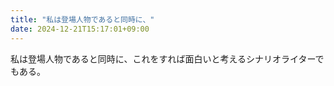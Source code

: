 ```yaml
---
title: "私は登場人物であると同時に、"
date: 2024-12-21T15:17:01+09:00
---
```

私は登場人物であると同時に、これをすれば面白いと考えるシナリオライターでもある。
